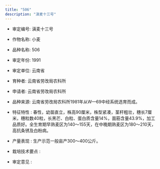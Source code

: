 ```yaml
---
title: "506"
description: "滇麦十三号"
---
```

* 审定编号:  滇麦十三号

*  作物名称:  小麦

*  品种名称:  506

*  审定年份:  1991

*  审定单位:  云南省

* 育种者:  云南省劳改局农科所

*  申请者:  云南省劳改局农科所

*  品种来源:  云南省劳改局农科所1981年从W—69中经系统选育而成。

*  特征特性 : 
春性，幼苗直立，株高90厘米，株型紧凑，茎秆粗壮，穗长7厘米，穗粒数40粒，长黑芒、白粒、蛋白质含量14%，面筋含量43.9%，加工品质好。全生育期早熟麦区为140～155天，在中晚期熟麦区为180～210天，高抗条锈及白粉病。
 
*  产量表现 : 
生产示范一般亩产300～400公斤。

*  栽培技术要点 : 


*  审定意见 : 


